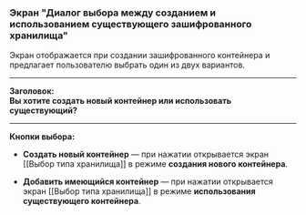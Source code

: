### Экран "Диалог выбора между созданием и использованием существующего зашифрованного хранилища"

Экран отображается при создании зашифрованного контейнера и предлагает пользователю выбрать один из двух вариантов.

---

**Заголовок:**  
**Вы хотите создать новый контейнер или использовать существующий?**

---

**Кнопки выбора:**

- **Создать новый контейнер** — при нажатии открывается экран [[Выбор типа хранилища]] в режиме **создания нового контейнера**.

- **Добавить имеющийся контейнер** — при нажатии открывается экран [[Выбор типа хранилища]] в режиме **использования существующего контейнера**.
